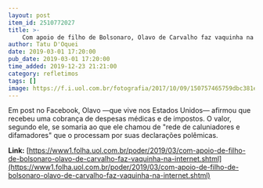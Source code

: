 ```yaml
---
layout: post
item_id: 2510772027
title: >-
    Com apoio de filho de Bolsonaro, Olavo de Carvalho faz vaquinha na internet
author: Tatu D'Oquei
date: 2019-03-01 17:20:00
pub_date: 2019-03-01 17:20:00
time_added: 2019-12-23 21:21:00
category: refletimos
tags: []
image: https://f.i.uol.com.br/fotografia/2017/10/09/150757465759dbc381e9c71_1507574657_3x2_rt.jpg
---
```


Em post no Facebook, Olavo —que vive nos Estados Unidos— afirmou que recebeu uma cobrança de despesas médicas e de impostos. O valor, segundo ele, se somaria ao que ele chamou de "rede de caluniadores e difamadores" que o processam por suas declarações polêmicas.

**Link:** [https://www1.folha.uol.com.br/poder/2019/03/com-apoio-de-filho-de-bolsonaro-olavo-de-carvalho-faz-vaquinha-na-internet.shtml](https://www1.folha.uol.com.br/poder/2019/03/com-apoio-de-filho-de-bolsonaro-olavo-de-carvalho-faz-vaquinha-na-internet.shtml)

